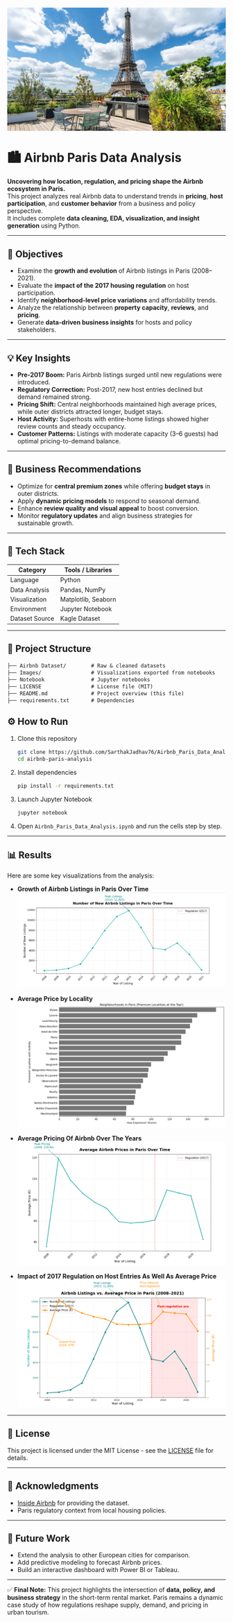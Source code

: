 
![Paris Airbnb](Images/Airbnb_Paris.jpeg)

# 🏙️ Airbnb Paris Data Analysis

**Uncovering how location, regulation, and pricing shape the Airbnb ecosystem in Paris.**  
This project analyzes real Airbnb data to understand trends in **pricing**, **host participation**, and **customer behavior** from a business and policy perspective.  
It includes complete **data cleaning, EDA, visualization, and insight generation** using Python.

---

## 🎯 Objectives

- Examine the **growth and evolution** of Airbnb listings in Paris (2008–2021).  
- Evaluate the **impact of the 2017 housing regulation** on host participation.  
- Identify **neighborhood-level price variations** and affordability trends.  
- Analyze the relationship between **property capacity**, **reviews**, and **pricing**.  
- Generate **data-driven business insights** for hosts and policy stakeholders.  

---

## 💡 Key Insights

- **Pre-2017 Boom:** Paris Airbnb listings surged until new regulations were introduced.  
- **Regulatory Correction:** Post-2017, new host entries declined but demand remained strong.  
- **Pricing Shift:** Central neighborhoods maintained high average prices, while outer districts attracted longer, budget stays.  
- **Host Activity:** Superhosts with entire-home listings showed higher review counts and steady occupancy.  
- **Customer Patterns:** Listings with moderate capacity (3–6 guests) had optimal pricing-to-demand balance.  

---

## 🧠 Business Recommendations

- Optimize for **central premium zones** while offering **budget stays** in outer districts.  
- Apply **dynamic pricing models** to respond to seasonal demand.  
- Enhance **review quality and visual appeal** to boost conversion.  
- Monitor **regulatory updates** and align business strategies for sustainable growth.  

---

## 🧰 Tech Stack

| Category | Tools / Libraries |
|-----------|------------------|
| Language | Python |
| Data Analysis | Pandas, NumPy |
| Visualization | Matplotlib, Seaborn |
| Environment | Jupyter Notebook |
| Dataset Source | Kagle Dataset |

---

## 📁 Project Structure


```
├── Airbnb Dataset/        # Raw & cleaned datasets
├── Images/                # Visualizations exported from notebooks
├── Notebook               # Jupyter notebooks
├── LICENSE                # License file (MIT)
├── README.md              # Project overview (this file)
├── requirements.txt       # Dependencies
```

## ⚙️ How to Run

1. Clone this repository

   ```bash
   git clone https://github.com/SarthakJadhav76/Airbnb_Paris_Data_Analysis.git
   cd airbnb-paris-analysis
   ```

2. Install dependencies

   ```bash
   pip install -r requirements.txt
   ```

3. Launch Jupyter Notebook

   ```bash
   jupyter notebook
   ```

4. Open `Airbnb_Paris_Data_Analysis.ipynb` and run the cells step by step.

---

## 📊 Results

Here are some key visualizations from the analysis:

* **Growth of Airbnb Listings in Paris Over Time**
  ![Listings Growth](Images/listings-growth.png)

* **Average Price by Locality**
  ![Price by Locality](Images/price_locality.png)

* **Average Pricing Of Airbnb Over The Years**
  ![Average_Pricing_Over_Years](Images/pricing_chart.png)

* **Impact of 2017 Regulation on Host Entries As Well As Average Price**
  ![Regulation Impact](Images/regulation_impact.png)

---

## 📜 License

This project is licensed under the MIT License - see the [LICENSE](LICENSE) file for details.

---

## 🙌 Acknowledgments

* [Inside Airbnb](http://insideairbnb.com/) for providing the dataset.
* Paris regulatory context from local housing policies.

---

## 🚀 Future Work

* Extend the analysis to other European cities for comparison.
* Add predictive modeling to forecast Airbnb prices.
* Build an interactive dashboard with Power BI or Tableau.

---

✅ **Final Note:**
This project highlights the intersection of **data, policy, and business strategy** in the short-term rental market.
Paris remains a dynamic case study of how regulations reshape supply, demand, and pricing in urban tourism.
